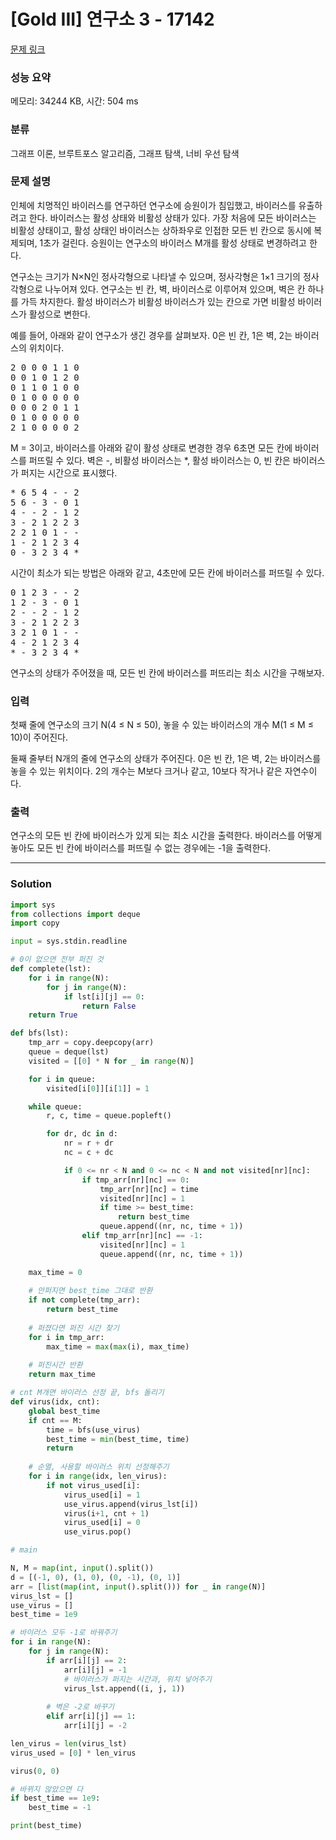 # [Gold III] 연구소 3 - 17142 

[문제 링크](https://www.acmicpc.net/problem/17142) 

### 성능 요약

메모리: 34244 KB, 시간: 504 ms

### 분류

그래프 이론, 브루트포스 알고리즘, 그래프 탐색, 너비 우선 탐색

### 문제 설명

<p>인체에 치명적인 바이러스를 연구하던 연구소에 승원이가 침입했고, 바이러스를 유출하려고 한다. 바이러스는 활성 상태와 비활성 상태가 있다. 가장 처음에 모든 바이러스는 비활성 상태이고, 활성 상태인 바이러스는 상하좌우로 인접한 모든 빈 칸으로 동시에 복제되며, 1초가 걸린다. 승원이는 연구소의 바이러스 M개를 활성 상태로 변경하려고 한다.</p>

<p>연구소는 크기가 N×N인 정사각형으로 나타낼 수 있으며, 정사각형은 1×1 크기의 정사각형으로 나누어져 있다. 연구소는 빈 칸, 벽, 바이러스로 이루어져 있으며, 벽은 칸 하나를 가득 차지한다. 활성 바이러스가 비활성 바이러스가 있는 칸으로 가면 비활성 바이러스가 활성으로 변한다.</p>

<p>예를 들어, 아래와 같이 연구소가 생긴 경우를 살펴보자. 0은 빈 칸, 1은 벽, 2는 바이러스의 위치이다.</p>

<pre>2 0 0 0 1 1 0
0 0 1 0 1 2 0
0 1 1 0 1 0 0
0 1 0 0 0 0 0
0 0 0 2 0 1 1
0 1 0 0 0 0 0
2 1 0 0 0 0 2</pre>

<p>M = 3이고, 바이러스를 아래와 같이 활성 상태로 변경한 경우 6초면 모든 칸에 바이러스를 퍼뜨릴 수 있다. 벽은 -, 비활성 바이러스는 *, 활성 바이러스는 0, 빈 칸은 바이러스가 퍼지는 시간으로 표시했다.</p>

<pre>* 6 5 4 - - 2
5 6 - 3 - 0 1
4 - - 2 - 1 2
3 - 2 1 2 2 3
2 2 1 0 1 - -
1 - 2 1 2 3 4
0 - 3 2 3 4 *</pre>

<p>시간이 최소가 되는 방법은 아래와 같고, 4초만에 모든 칸에 바이러스를 퍼뜨릴 수 있다.</p>

<pre>0 1 2 3 - - 2
1 2 - 3 - 0 1
2 - - 2 - 1 2
3 - 2 1 2 2 3
3 2 1 0 1 - -
4 - 2 1 2 3 4
* - 3 2 3 4 *</pre>

<p>연구소의 상태가 주어졌을 때, 모든 빈 칸에 바이러스를 퍼뜨리는 최소 시간을 구해보자.</p>

### 입력 

 <p>첫째 줄에 연구소의 크기 N(4 ≤ N ≤ 50), 놓을 수 있는 바이러스의 개수 M(1 ≤ M ≤ 10)이 주어진다.</p>

<p>둘째 줄부터 N개의 줄에 연구소의 상태가 주어진다. 0은 빈 칸, 1은 벽, 2는 바이러스를 놓을 수 있는 위치이다. 2의 개수는 M보다 크거나 같고, 10보다 작거나 같은 자연수이다.</p>

### 출력 

 <p>연구소의 모든 빈 칸에 바이러스가 있게 되는 최소 시간을 출력한다. 바이러스를 어떻게 놓아도 모든 빈 칸에 바이러스를 퍼뜨릴 수 없는 경우에는 -1을 출력한다.</p>

---

### Solution
```python
import sys
from collections import deque
import copy

input = sys.stdin.readline

# 0이 없으면 전부 퍼진 것
def complete(lst):
    for i in range(N):
        for j in range(N):
            if lst[i][j] == 0:
                return False
    return True

def bfs(lst):
    tmp_arr = copy.deepcopy(arr)
    queue = deque(lst)
    visited = [[0] * N for _ in range(N)]

    for i in queue:
        visited[i[0]][i[1]] = 1

    while queue:
        r, c, time = queue.popleft()

        for dr, dc in d:
            nr = r + dr
            nc = c + dc

            if 0 <= nr < N and 0 <= nc < N and not visited[nr][nc]:
                if tmp_arr[nr][nc] == 0:
                    tmp_arr[nr][nc] = time
                    visited[nr][nc] = 1
                    if time >= best_time:
                        return best_time
                    queue.append((nr, nc, time + 1))
                elif tmp_arr[nr][nc] == -1:
                    visited[nr][nc] = 1
                    queue.append((nr, nc, time + 1))

    max_time = 0
    
    # 안퍼지면 best_time 그대로 반환
    if not complete(tmp_arr):
        return best_time
    
    # 퍼졌다면 퍼진 시간 찾기
    for i in tmp_arr:
        max_time = max(max(i), max_time)
    
    # 퍼진시간 반환
    return max_time

# cnt M개면 바이러스 선정 끝, bfs 돌리기
def virus(idx, cnt):
    global best_time
    if cnt == M:
        time = bfs(use_virus)
        best_time = min(best_time, time)
        return
    
    # 순열, 사용할 바이러스 위치 선정해주기
    for i in range(idx, len_virus):
        if not virus_used[i]:
            virus_used[i] = 1
            use_virus.append(virus_lst[i])
            virus(i+1, cnt + 1)
            virus_used[i] = 0
            use_virus.pop()

# main

N, M = map(int, input().split())
d = [(-1, 0), (1, 0), (0, -1), (0, 1)]
arr = [list(map(int, input().split())) for _ in range(N)]
virus_lst = []
use_virus = []
best_time = 1e9

# 바이러스 모두 -1로 바꿔주기
for i in range(N):
    for j in range(N):
        if arr[i][j] == 2:
            arr[i][j] = -1
            # 바이러스가 퍼지는 시간과, 위치 넣어주기
            virus_lst.append((i, j, 1))
        
        # 벽은 -2로 바꾸기
        elif arr[i][j] == 1:
            arr[i][j] = -2

len_virus = len(virus_lst)
virus_used = [0] * len_virus

virus(0, 0)

# 바뀌지 않았으면 다 
if best_time == 1e9:
    best_time = -1

print(best_time)

